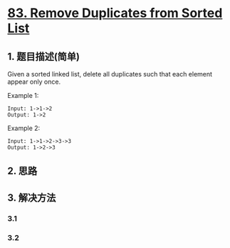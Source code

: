 
# [83. Remove Duplicates from Sorted List](https://leetcode-cn.com/problems/remove-duplicates-from-sorted-list/)

## 1. 题目描述(简单)

Given a sorted linked list, delete all duplicates such that each element appear only once.

Example 1:
```
Input: 1->1->2
Output: 1->2
```
Example 2:
```
Input: 1->1->2->3->3
Output: 1->2->3
```
## 2. 思路

## 3. 解决方法

### 3.1



### 3.2



